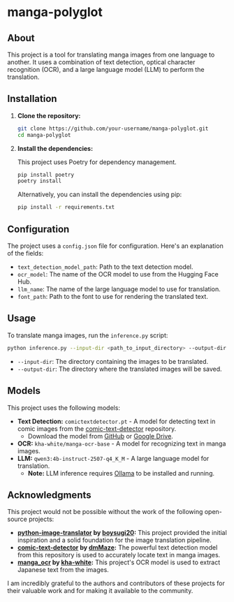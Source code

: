 # manga-polyglot

## About

This project is a tool for translating manga images from one language to another. It uses a combination of text detection, optical character recognition (OCR), and a large language model (LLM) to perform the translation.

## Installation

1.  **Clone the repository:**

    ```bash
    git clone https://github.com/your-username/manga-polyglot.git
    cd manga-polyglot
    ```

2.  **Install the dependencies:**

    This project uses Poetry for dependency management.

    ```bash
    pip install poetry
    poetry install
    ```

    Alternatively, you can install the dependencies using pip:

    ```bash
    pip install -r requirements.txt
    ```


## Configuration

The project uses a `config.json` file for configuration. Here's an explanation of the fields:

*   `text_detection_model_path`: Path to the text detection model.
*   `ocr_model`: The name of the OCR model to use from the Hugging Face Hub.
*   `llm_name`: The name of the large language model to use for translation.
*   `font_path`: Path to the font to use for rendering the translated text.

## Usage

To translate manga images, run the `inference.py` script:

```bash
python inference.py --input-dir <path_to_input_directory> --output-dir <path_to_output_directory>
```

*   `--input-dir`: The directory containing the images to be translated.
*   `--output-dir`: The directory where the translated images will be saved.

## Models

This project uses the following models:

*   **Text Detection:** `comictextdetector.pt` - A model for detecting text in comic images from the [comic-text-detector](https://github.com/dmMaze/comic-text-detector) repository.
    *   Download the model from [GitHub](https://github.com/zyddnys/manga-image-translator/releases/tag/beta-0.2.1) or [Google Drive](https://drive.google.com/drive/folders/1cTsXP5NYTCjhPVxwScdhxqJleHuIOyXG?usp=sharing).
*   **OCR:** `kha-white/manga-ocr-base` - A model for recognizing text in manga images.
*   **LLM:** `qwen3:4b-instruct-2507-q4_K_M` - A large language model for translation.
    *   **Note:** LLM inference requires [Ollama](https://ollama.ai/) to be installed and running.

## Acknowledgments

This project would not be possible without the work of the following open-source projects:

*   **[python-image-translator](https://github.com/boysugi20/python-image-translator) by [boysugi20](https://github.com/boysugi20):** This project provided the initial inspiration and a solid foundation for the image translation pipeline.
*   **[comic-text-detector](https://github.com/dmMaze/comic-text-detector) by [dmMaze](https://github.com/dmMaze):** The powerful text detection model from this repository is used to accurately locate text in manga images.
*   **[manga_ocr](https://github.com/kha-white/manga_ocr) by [kha-white](https://github.com/kha-white):** This project's OCR model is used to extract Japanese text from the images.

I am incredibly grateful to the authors and contributors of these projects for their valuable work and for making it available to the community.
